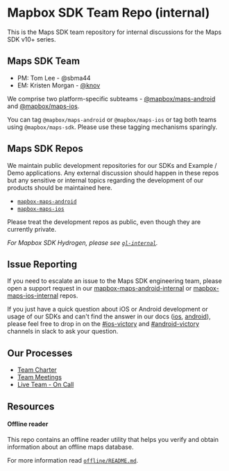 # Mapbox SDK Team Repo (internal)

This is the Maps SDK team repository for internal discussions for the Maps SDK v10+ series. 

## Maps SDK Team

- PM: Tom Lee - @sbma44 
- EM: Kristen Morgan - [@knov](https://github.com/knov)

We comprise two platform-specific subteams - [@mapbox/maps-android](https://github.com/orgs/mapbox/teams/maps-android) and [@mapbox/maps-ios](https://github.com/orgs/mapbox/teams/maps-ios).

You can tag `@mapbox/maps-android` or `@mapbox/maps-ios` or tag both teams using `@mapbox/maps-sdk`. Please use these tagging mechanisms sparingly. 

## Maps SDK Repos

We maintain public development repositories for our SDKs and Example / Demo applications. Any external discussion should happen in these repos but any sensitive or internal topics regarding the development of our products should be maintained here.

- [`mapbox-maps-android`](https://github.com/mapbox/mapbox-maps-android/) 
- [`mapbox-maps-ios`](https://github.com/mapbox/mapbox-maps-ios/) 

Please treat the development repos as public, even though they are currently private.

_For Mapbox SDK Hydrogen, please see [`gl-internal`](https://github.com/mapbox/gl-internal/)._


## Issue Reporting

If you need to escalate an issue to the Maps SDK engineering team, please open a support request in our [mapbox-maps-android-internal](https://github.com/mapbox/mapbox-maps-android-internal/issues/new/choose) or [mapbox-maps-ios-internal](https://github.com/mapbox/mapbox-maps-ios-internal/issues/new/choose) repos.

If you just have a quick question about iOS or Android development or usage of our SDKs and can't find the answer in our docs ([ios](https://docs.mapbox.com/ios/maps/overview/), [android](https://docs.mapbox.com/android/maps/overview/)), please feel free to drop in on the [#ios-victory](https://mapbox.slack.com/archives/CDGUN6SK1) and [#android-victory](https://mapbox.slack.com/archives/CAA0SH0C8) channels in slack to ask your question. 

## Our Processes

- [Team Charter](https://docs.google.com/document/d/1n3-Qwd5V8eFkXECJf6C2__w0coAK7QGx0HPrLkii6Zg/edit#heading=h.suhccjupq2q3)
- [Team Meetings](https://docs.google.com/document/d/1oEV6tZkKYqq6SYf_4L02syNOY5P2rmMhJxiE7cUMa2Y/edit#)
- [Live Team - On Call](https://docs.google.com/document/d/1-_fDDwTgKCoazhbL9vt08CqYMywAozyM803Hv5QQpT0/edit)

## Resources
#### Offline reader

This repo contains an offline reader utility that helps you verify and obtain information about an offline maps database.

For more information read [`offline/README.md`](./offline/README.md).

